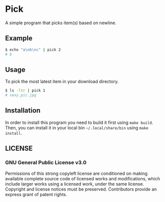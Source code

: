 # Pick
A simple program that picks item(s) based on newline.

## Example
```sh
$ echo "a\nb\nc" | pick 2
# b
```

## Usage
To pick the most latest item in your download directory.
```sh
$ ls -ltr | pick 1
# sexy_pic.jpg
```

## Installation
In order to install this program you need to build it first using `make build`.
Then, you can install it in your local bin `~/.local/share/bin` using 
`make install`.

## LICENSE
### GNU General Public License v3.0
Permissions of this strong copyleft license are conditioned on making available 
complete source code of licensed works and modifications, which include larger 
works using a licensed work, under the same license. Copyright and license 
notices must be preserved. Contributors provide an express grant of patent 
rights.

